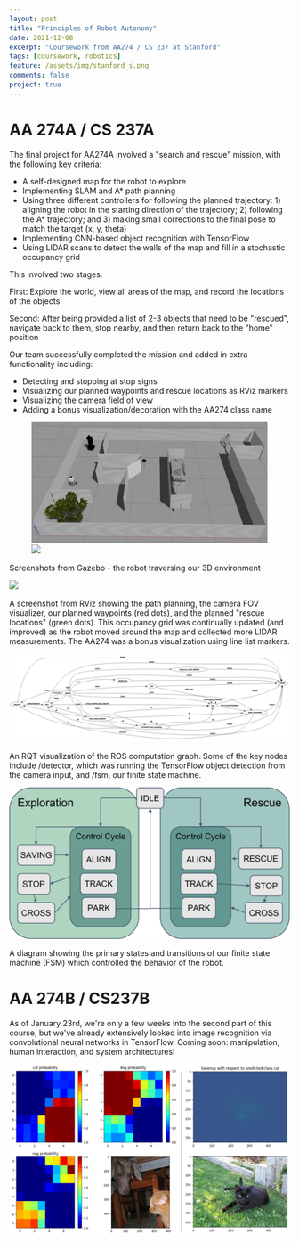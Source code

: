 ```yaml
---
layout: post
title: "Principles of Robot Autonomy"
date: 2021-12-08
excerpt: "Coursework from AA274 / CS 237 at Stanford"
tags: [coursework, robotics]
feature: /assets/img/stanford_s.png
comments: false
project: true
---
```


# AA 274A / CS 237A

The final project for AA274A involved a "search and rescue" mission, with the following key criteria:
- A self-designed map for the robot to explore
- Implementing SLAM and A* path planning
- Using three different controllers for following the planned trajectory: 1) aligning the robot in the starting direction of the trajectory; 2) following the A* trajectory; and 3) making small corrections to the final pose to match the target (x, y, theta)
- Implementing CNN-based object recognition with TensorFlow
- Using LIDAR scans to detect the walls of the map and fill in a stochastic occupancy grid

This involved two stages: 

First: Explore the world, view all areas of the map, and record the locations of the objects

Second: After being provided a list of 2-3 objects that need to be "rescued", navigate back to them, stop nearby, and then return back to the "home" position 

Our team successfully completed the mission and added in extra functionality including:
- Detecting and stopping at stop signs
- Visualizing our planned waypoints and rescue locations as RViz markers
- Visualizing the camera field of view
- Adding a bonus visualization/decoration with the AA274 class name

<figure class="half">
    <a href="/assets/img/274/gazebo1.png"><img src="/assets/img/274/gazebo1.png"></a>
    <a href="/assets/img/274/gazebo2.png"><img src="/assets/img/274/gazebo2.png"></a>
</figure>

Screenshots from Gazebo - the robot traversing our 3D environment

<a href="/assets/img/274/rviz.png"><img src="/assets/img/274/rviz.png" style="max-height:300px; max-width: 100%; height: auto; width: auto;"></a>

A screenshot from RViz showing the path planning, the camera FOV visualizer, our planned waypoints (red dots), and the planned "rescue locations" (green dots). This occupancy grid was continually updated (and improved) as the robot moved around the map and collected more LIDAR measurements. The AA274 was a bonus visualization using line list markers. 


<a href="/assets/img/274/rqt.png"><img src="/assets/img/274/rqt.png"></a>

An RQT visualization of the ROS computation graph. Some of the key nodes include /detector, which was running the TensorFlow object detection from the camera input, and /fsm, our finite state machine. 

<a href="/assets/img/274/fsm2.png"><img src="/assets/img/274/fsm2.png" style="max-height:300px; max-width: 100%; height: auto; width: auto;"></a>

A diagram showing the primary states and transitions of our finite state machine (FSM) which controlled the behavior of the robot. 

# AA 274B / CS237B

As of January 23rd, we're only a few weeks into the second part of this course, but we've already extensively looked into image recognition via convolutional neural networks in TensorFlow. Coming soon: manipulation, human interaction, and system architectures!

<a href="/assets/img/274/combined.png"><img src="/assets/img/274/combined.png"></a>

